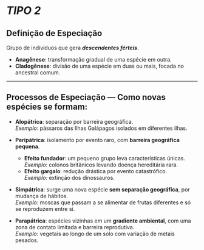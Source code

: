 # _**TIPO 2**_

##  **Definição de Especiação**

Grupo de indivíduos que gera _**descendentes férteis**_.
- **Anagênese**: transformação gradual de uma espécie em outra.
- **Cladogênese**: divisão de uma espécie em duas ou mais, focada no ancestral comum.
---
## **Processos de Especiação — Como novas espécies se formam:**

- **Alopátrica**: separação por barreira geográfica.  
    _Exemplo_: pássaros das Ilhas Galápagos isolados em diferentes ilhas.
- **Peripátrica**: isolamento por evento raro, com **barreira geográfica pequena**.
    - **Efeito fundador**: um pequeno grupo leva características únicas.  
        _Exemplo_: colonos britânicos levando doença hereditária rara.
    - **Efeito gargalo**: redução drástica por evento catastrófico.  
        _Exemplo_: extinção dos dinossauros.
        
- **Simpátrica**: surge uma nova espécie **sem separação geográfica**, por mudança de hábitos.  
    _Exemplo_: moscas que passam a se alimentar de frutas diferentes e só se reproduzem entre si.
    
- **Parapátrica**: espécies vizinhas em um **gradiente ambiental**, com uma zona de contato limitada e barreira reprodutiva.  
    _Exemplo_: vegetais ao longo de um solo com variação de metais pesados.